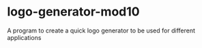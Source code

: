 # logo-generator-mod10
A program to create a quick logo generator to be used for different applications
